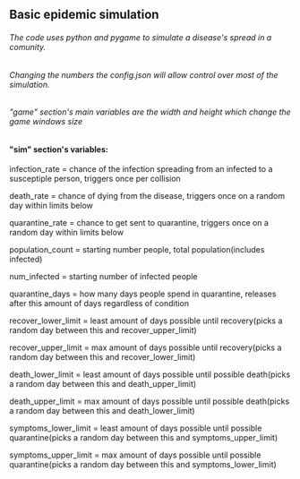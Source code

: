 ## Basic epidemic simulation
###### The code uses python and pygame to simulate a disease's spread in a comunity.
###### Changing the numbers the config.json will allow control over most of the simulation.
###### "game" section's main variables are the width and height which change the game windows size
#### "sim" section's variables:
infection_rate = chance of the infection spreading from an infected to a susceptiple person, triggers once per collision

death_rate = chance of dying from the disease, triggers once on a random day within limits below

quarantine_rate = chance to get sent to quarantine, triggers once on a random day within limits below

population_count = starting number people, total population(includes infected)

num_infected = starting number of infected people

quarantine_days = how many days people spend in quarantine, releases after this amount of days regardless of condition

recover_lower_limit = least amount of days possible until recovery(picks a random day between this and recover_upper_limit)

recover_upper_limit = max amount of days possible until recovery(picks a random day between this and recover_lower_limit)

death_lower_limit = least amount of days possible until possible death(picks a random day between this and death_upper_limit)

death_upper_limit = max amount of days possible until possible death(picks a random day between this and death_lower_limit)

symptoms_lower_limit = least amount of days possible until possible quarantine(picks a random day between this and symptoms_upper_limit)

symptoms_upper_limit = max amount of days possible until possible quarantine(picks a random day between this and symptoms_lower_limit)

